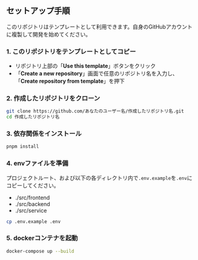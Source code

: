 ## セットアップ手順

このリポジトリはテンプレートとして利用できます。自身のGitHubアカウントに複製して開発を始めてください。

### 1. このリポジトリをテンプレートとしてコピー

- リポジトリ上部の「**Use this template**」ボタンをクリック
- 「**Create a new repository**」画面で任意のリポジトリ名を入力し、「**Create repository from template**」を押下

### 2. 作成したリポジトリをクローン

```bash
git clone https://github.com/あなたのユーザー名/作成したリポジトリ名.git
cd 作成したリポジトリ名
```

### 3. 依存関係をインストール

```bash
pnpm install
```

### 4. envファイルを準備

プロジェクトルート、および以下の各ディレクトリ内で`.env.example`を`.env`にコピーしてください。

- ./src/frontend
- ./src/backend
- ./src/service

```bash
cp .env.example .env
```

### 5. dockerコンテナを起動

```bash
docker-compose up --build
```
